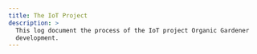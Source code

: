 ```yaml
---
title: The IoT Project
description: >
  This log document the process of the IoT project Organic Gardener
  development.  
---
```

